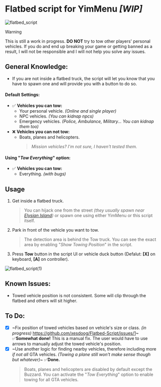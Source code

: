 # Flatbed script for YimMenu _[WIP]_ 

![flatbed_script](https://github.com/xesdoog/Flatbed-Script/assets/66764345/09e381d0-924b-4ffd-b2d4-3617d06b963f)

> [!WARNING]
> This is still a work in progress. **DO NOT** try to tow other players' personal vehicles. If you do and end up breaking your game or getting banned as a result, I will not be responsible and I will not help you solve any issues.

## General Knowledge:
- If you are not inside a flatbed truck, the script will let you know that you have to spawn one and will provide you with a button to do so.
#### Default Settings:
- ✅ **Vehicles you can tow:**
  - Your personal vehicle. *(Online and single player)*
  - NPC vehicles. *(You can kidnap npcs)*
  - Emergency vehicles. *(Police, Ambulance, Military... You can kidnap them too)*
- ❌ **Vehicles you can not tow:**
  - Boats, planes and helicopters.
    > _Mission vehicles? I'm not sure, I haven't tested them._
#### Using "*Tow Everything*" option:
 - ✅ **Vehicles you can tow:**
    - Everything. *(with bugs)*
## Usage
1. Get inside a flatbed truck.
   > You can hijack one from the street *(they usually spawn near [Elysian Island](https://gta.fandom.com/wiki/Elysian_Island?file=ElysianIsland-IngameGPS-GTAV-Map.png))* or spawn one using either YimMenu or this script itself.
2. Park in front of the vehicle you want to tow.
   > The detection area is behind the Tow truck. You can see the exact area by enabling "*Show Towing Position*" in the script.
3. Press **Tow** button in the script UI or vehicle duck button (Defalut: **[X]** on keyboard, **[A]** on controller).

![flatbed_script(1)](https://github.com/xesdoog/Flatbed-Script/assets/66764345/296f5b47-64fa-4d39-b386-f081412f40c8)

## Known Issues:
- Towed vehicle position is not consistent. Some will clip through the flatbed and others will sit higher.

## To Do:
- [x] ~Fix position of towed vehicles based on vehicle's size or class. *(in progress)* https://github.com/xesdoog/Flatbed-Script/issues/1~ ✅**Somewhat done!** This is a manual fix. The user would have to use arrows to manually adjust the towed vehicle's position.
- [x] ~Use another logic for finding nearby vehicles, therefore including more *if not all* GTA vehicles. *(Towing a plane still won't make sense though but whatever)*~ ✅**Done.**
  > Boats, planes and helicopters are disabled by default except the Buzzard. You can activate the "*Tow Everything*" option to enable towing for all GTA vehicles.
